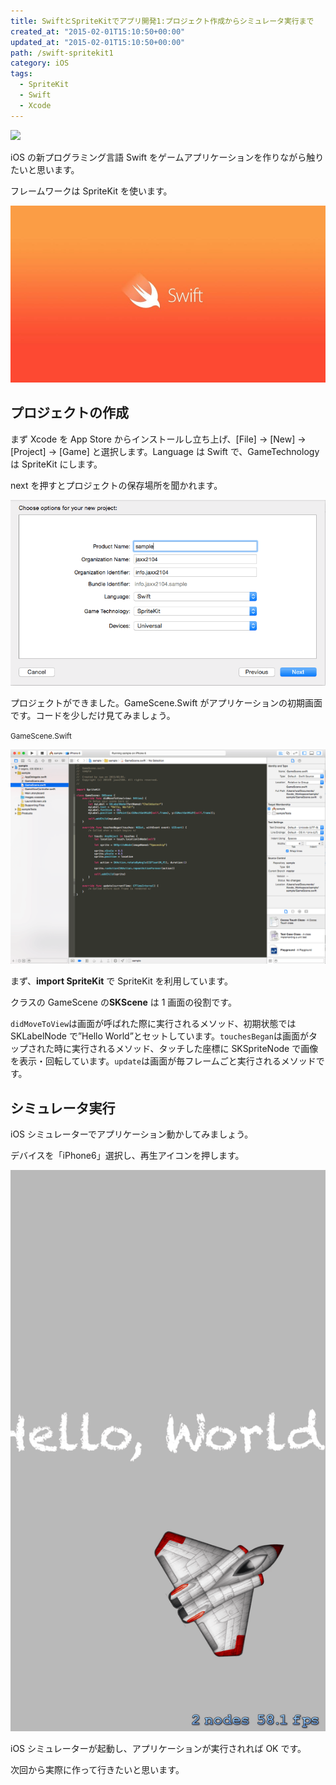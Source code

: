 ```yaml
---
title: SwiftとSpriteKitでアプリ開発1:プロジェクト作成からシミュレータ実行まで
created_at: "2015-02-01T15:10:50+00:00"
updated_at: "2015-02-01T15:10:50+00:00"
path: /swift-spritekit1
category: iOS
tags:
  - SpriteKit
  - Swift
  - Xcode
---
```


![](/wp/images/2015/01/swift-logo-hero-1.webp)

iOS の新プログラミング言語 Swift をゲームアプリケーションを作りながら触りたいと思います。

フレームワークは SpriteKit を使います。

<img src="./swift-logo-hero-1.jpg" alt="swift-logo-hero-1" />

## プロジェクトの作成

まず Xcode を App Store からインストールし立ち上げ、[File] -> [New] -> [Project] -> [Game] と選択します。Language は Swift で、GameTechnology は SpriteKit にします。

next を押すとプロジェクトの保存場所を聞かれます。

<!--more-->

<img src="./861597b59102c894571b612d973661ad.png" />

プロジェクトができました。GameScene.Swift がアプリケーションの初期画面です。コードを少しだけ見てみましょう。

<small>GameScene.Swift</small>

<img src="./63480dac3b503da40037d59769614a18.png" />

まず、**import SpriteKit** で SpriteKit を利用しています。

クラスの GameScene の**SKScene** は 1 画面の役割です。

`didMoveToView`は画面が呼ばれた際に実行されるメソッド、初期状態では SKLabelNode で&#8221;Hello World&#8221;とセットしています。`touchesBegan`は画面がタップされた時に実行されるメソッド、タッチした座標に SKSpriteNode で画像を表示・回転しています。`update`は画面が毎フレームごと実行されるメソッドです。

## シミュレータ実行

iOS シミュレーターでアプリケーション動かしてみましょう。

デバイスを「iPhone6」選択し、再生アイコンを押します。

<img src="./iOS-Simulator-Screen-Shot-2015.02.01-13.47.19.png" />

iOS シミュレーターが起動し、アプリケーションが実行されれば OK です。

次回から実際に作って行きたいと思います。
